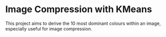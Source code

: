 # Image Compression with KMeans

This project aims to derive the 10 most dominant colours within an image, especially useful for image compression.
